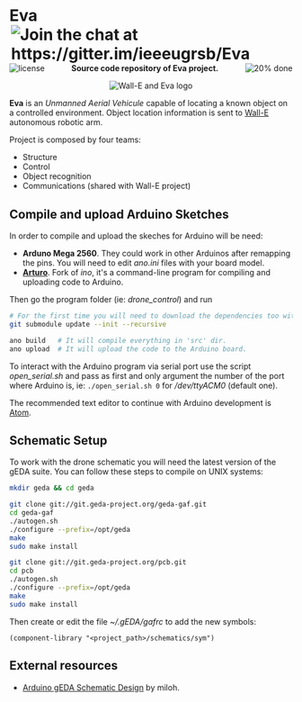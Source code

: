# Eva [<img alt="Join the chat at https://gitter.im/ieeeugrsb/Eva" src="https://badges.gitter.im/Join%20Chat.svg" align="right" />](https://gitter.im/ieeeugrsb/Eva?utm_source=badge&utm_medium=badge&utm_campaign=pr-badge&utm_content=badge)

<p align="center">
<a href="http://www.gnu.org/copyleft/gpl.html"><img alt="license" src="https://img.shields.io/badge/license-GPL%20V3-blue.svg?style=flat"  align="left"/></a>
<a href="https://github.com/fehmicansaglam/progressed.io"><img alt="20% done" src="http://progressed.io/bar/20" align="right" /></a>
</p>

<br>
<p align="center"><b>Source code repository of Eva project.</b></p>
<p align="center">
  <img alt="Wall-E and Eva logo" src="http://ieee-ugr.org/wp-content/uploads/2014/03/logo-WandE-e1431951239314.png" />
</p>

**Eva** is an *Unmanned Aerial Vehicule* capable of locating a known object on a controlled environment. Object location information is sent to [Wall-E](https://github.com/ieeeugrsb/Wall-E) autonomous robotic arm.

Project is composed by four teams:

* Structure
* Control
* Object recognition
* Communications (shared with Wall-E project)

## Compile and upload Arduino Sketches
In order to compile and upload the skeches for Arduino will be need:

* **Arduno Mega 2560**. They could work in other Arduinos after remapping the pins. You will need to edit *ano.ini* files with your board model.
* [**Arturo**](https://github.com/scottdarch/Arturo/). Fork of *ino*, it's a command-line program for compiling and uploading code to Arduino.

Then go the program folder (ie: *drone_control*) and run
``` bash
# For the first time you will need to download the dependencies too with:
git submodule update --init --recursive

ano build   # It will compile everything in 'src' dir.
ano upload  # It will upload the code to the Arduino board.
```

To interact with the Arduino program via serial port use the script *open_serial.sh* and pass as first and only argument the number of the port where Arduino is, ie: `./open_serial.sh 0` for */dev/ttyACM0* (default one).

The recommended text editor to continue with Arduino development is [Atom](https://github.com/atom/atom).

## Schematic Setup
To work with the drone schematic you will need the latest version of the gEDA suite. You can follow these steps to compile on UNIX systems:

``` bash
mkdir geda && cd geda

git clone git://git.geda-project.org/geda-gaf.git
cd geda-gaf
./autogen.sh
./configure --prefix=/opt/geda
make
sudo make install

git clone git://git.geda-project.org/pcb.git
cd pcb
./autogen.sh
./configure --prefix=/opt/geda
make
sudo make install
```

Then create or edit the file *~/.gEDA/gafrc* to add the new symbols:
```
(component-library "<project_path>/schematics/sym")
```

## External resources
* [Arduino gEDA Schematic Design](https://github.com/miloh/arduino-templates-gaf) by miloh.
